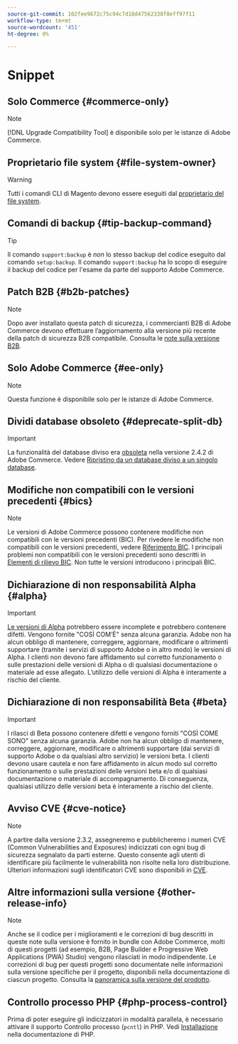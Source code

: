 ```yaml
---
source-git-commit: 102fee9672c75c94c7d18d47562338f8eff97f11
workflow-type: tm+mt
source-wordcount: '451'
ht-degree: 0%

---
```

# Snippet

## Solo Commerce {#commerce-only}

>[!NOTE]
>
>[!DNL Upgrade Compatibility Tool] è disponibile solo per le istanze di Adobe Commerce.

<!-- Configuration guide snippets -->

## Proprietario file system {#file-system-owner}

>[!WARNING]
>
>Tutti i comandi CLI di Magento devono essere eseguiti dal [proprietario del file system](/help/configuration/cli/config-cli.md#prerequisites).

## Comandi di backup {#tip-backup-command}

>[!TIP]
>
>Il comando `support:backup` è _non_ lo stesso backup del codice eseguito dal comando `setup:backup`. Il comando `support:backup` ha lo scopo di eseguire il backup del codice per l&#39;esame da parte del supporto Adobe Commerce.

## Patch B2B {#b2b-patches}

>[!NOTE]
>
>Dopo aver installato questa patch di sicurezza, i commercianti B2B di Adobe Commerce devono effettuare l’aggiornamento alla versione più recente della patch di sicurezza B2B compatibile. Consulta le [note sulla versione B2B](https://experienceleague.adobe.com/en/docs/commerce-admin/b2b/release-notes).

## Solo Adobe Commerce {#ee-only}

>[!NOTE]
>
>Questa funzione è disponibile solo per le istanze di Adobe Commerce.

## Dividi database obsoleto {#deprecate-split-db}

>[!IMPORTANT]
>
>La funzionalità del database diviso era [obsoleta](https://community.magento.com/t5/Magento-DevBlog/Deprecation-of-Split-Database-in-Magento-Commerce/ba-p/465187?_ga=2.128934671.2024864496.1657558157-1596100530.1657558157) nella versione 2.4.2 di Adobe Commerce. Vedere [Ripristino da un database diviso a un singolo database](/help/configuration/storage/revert-split-database.md).

<!-- End of Configuration guide snippets -->

## Modifiche non compatibili con le versioni precedenti {#bics}

>[!NOTE]
>
>Le versioni di Adobe Commerce possono contenere modifiche non compatibili con le versioni precedenti (BIC). Per rivedere le modifiche non compatibili con le versioni precedenti, vedere [Riferimento BIC](https://developer.adobe.com/commerce/php/development/backward-incompatible-changes/reference/). I principali problemi non compatibili con le versioni precedenti sono descritti in [Elementi di rilievo BIC](https://developer.adobe.com/commerce/php/development/backward-incompatible-changes/). Non tutte le versioni introducono i principali BIC.

## Dichiarazione di non responsabilità Alpha {#alpha}

>[!IMPORTANT]
>
>[Le versioni di Alpha](/help/release/versioning-policy.md#alpha-patch-release) potrebbero essere incomplete e potrebbero contenere difetti. Vengono fornite &quot;COSÌ COM’È&quot; senza alcuna garanzia. Adobe non ha alcun obbligo di mantenere, correggere, aggiornare, modificare o altrimenti supportare (tramite i servizi di supporto Adobe o in altro modo) le versioni di Alpha. I clienti non devono fare affidamento sul corretto funzionamento o sulle prestazioni delle versioni di Alpha o di qualsiasi documentazione o materiale ad esse allegato. L’utilizzo delle versioni di Alpha è interamente a rischio del cliente.

## Dichiarazione di non responsabilità Beta {#beta}

>[!IMPORTANT]
>
>I rilasci di Beta possono contenere difetti e vengono forniti &quot;COSÌ COME SONO&quot; senza alcuna garanzia. Adobe non ha alcun obbligo di mantenere, correggere, aggiornare, modificare o altrimenti supportare (dai servizi di supporto Adobe o da qualsiasi altro servizio) le versioni beta. I clienti devono usare cautela e non fare affidamento in alcun modo sul corretto funzionamento o sulle prestazioni delle versioni beta e/o di qualsiasi documentazione o materiale di accompagnamento. Di conseguenza, qualsiasi utilizzo delle versioni beta è interamente a rischio del cliente.

## Avviso CVE {#cve-notice}

>[!NOTE]
>
>A partire dalla versione 2.3.2, assegneremo e pubblicheremo i numeri CVE (Common Vulnerabilities and Exposures) indicizzati con ogni bug di sicurezza segnalato da parti esterne. Questo consente agli utenti di identificare più facilmente le vulnerabilità non risolte nella loro distribuzione. Ulteriori informazioni sugli identificatori CVE sono disponibili in [CVE](https://cve.mitre.org/).

## Altre informazioni sulla versione {#other-release-info}

>[!NOTE]
>
>Anche se il codice per i miglioramenti e le correzioni di bug descritti in queste note sulla versione è fornito in bundle con Adobe Commerce, molti di questi progetti (ad esempio, B2B, Page Builder e Progressive Web Applications (PWA) Studio) vengono rilasciati in modo indipendente. Le correzioni di bug per questi progetti sono documentate nelle informazioni sulla versione specifiche per il progetto, disponibili nella documentazione di ciascun progetto. Consulta la [panoramica sulla versione del prodotto](/help/release/release-notes/overview.md).

## Controllo processo PHP {#php-process-control}

Prima di poter eseguire gli indicizzatori in modalità parallela, è necessario attivare il supporto Controllo processo (`pcntl`) in PHP. Vedi [Installazione](https://www.php.net/manual/en/pcntl.installation.php) nella documentazione di PHP.
